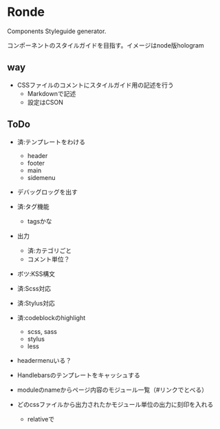 # Ronde

Components Styleguide generator.

コンポーネントのスタイルガイドを目指す。イメージはnode版hologram

## way

* CSSファイルのコメントにスタイルガイド用の記述を行う
  * Markdownで記述
  * 設定はCSON

## ToDo

* 済:テンプレートをわける
  * header
  * footer
  * main
  * sidemenu
* デバッグロッグを出す
* 済:タグ機能
  * tagsかな
* 出力
  * 済:カテゴリごと
  * コメント単位？
* ボツ:KSS構文
* 済:Scss対応
* 済:Stylus対応
* 済:codeblockのhighlight
  * scss, sass
  * stylus
  * less

* headermenuいる？
* Handlebarsのテンプレートをキャッシュする
* moduleのnameからページ内容のモジュール一覧（#リンクでとべる）
* どのcssファイルから出力されたかモジュール単位の出力に刻印を入れる
  * relativeで
